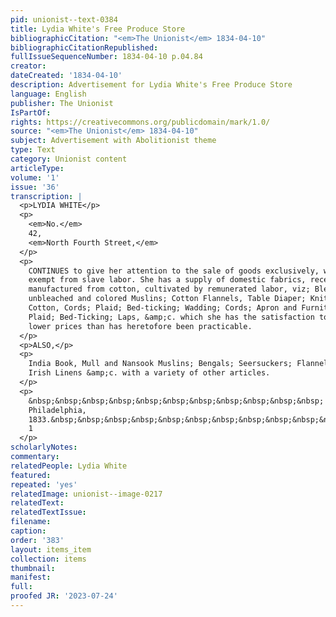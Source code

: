 ```yaml
---
pid: unionist--text-0384
title: Lydia White's Free Produce Store
bibliographicCitation: "<em>The Unionist</em> 1834-04-10"
bibliographicCitationRepublished: 
fullIssueSequenceNumber: 1834-04-10 p.04.84
creator: 
dateCreated: '1834-04-10'
description: Advertisement for Lydia White's Free Produce Store
language: English
publisher: The Unionist
IsPartOf: 
rights: https://creativecommons.org/publicdomain/mark/1.0/
source: "<em>The Unionist</em> 1834-04-10"
subject: Advertisement with Abolitionist theme
type: Text
category: Unionist content
articleType: 
volume: '1'
issue: '36'
transcription: |
  <p>LYDIA WHITE</p>
  <p>
    <em>No.</em>
    42,
    <em>North Fourth Street,</em>
  </p>
  <p>
    CONTINUES to give her attention to the sale of goods exclusively, which are
    exempt from slave labor. She has a supply of domestic fabrics, recently
    manufactured from cotton, cultivated by remunerated labor, viz; Bleached,
    unbleached and colored Muslins; Cotton Flannels, Table Diaper; Knitting
    Cotton, Cords; Plaid; Bed-ticking; Wadding; Cords; Apron and Furniture Check;
    Plaid; Bed-Ticking; Laps, &amp;c. which she has the satisfaction to offer at
    lower prices than has heretofore been practicable.
  </p>
  <p>ALSO,</p>
  <p>
    India Book, Mull and Nansook Muslins; Bengals; Seersuckers; Flannels; Worsted;
    Irish Linens &amp;c. with a variety of other articles.
  </p>
  <p>
    &nbsp;&nbsp;&nbsp;&nbsp;&nbsp;&nbsp;&nbsp;&nbsp;&nbsp;&nbsp;&nbsp;
    Philadelphia,
    1833.&nbsp;&nbsp;&nbsp;&nbsp;&nbsp;&nbsp;&nbsp;&nbsp;&nbsp;&nbsp;&nbsp;&nbsp;&nbsp;&nbsp;&nbsp;&nbsp;&nbsp;&nbsp;&nbsp;&nbsp;&nbsp;&nbsp;&nbsp;&nbsp;&nbsp;&nbsp;&nbsp;&nbsp;&nbsp;&nbsp;&nbsp;&nbsp;&nbsp;&nbsp;&nbsp;&nbsp;&nbsp;&nbsp;&nbsp;&nbsp;&nbsp;&nbsp;&nbsp;&nbsp;&nbsp;&nbsp;&nbsp;&nbsp;&nbsp;&nbsp;&nbsp;&nbsp;
    1
  </p>
scholarlyNotes: 
commentary: 
relatedPeople: Lydia White
featured: 
repeated: 'yes'
relatedImage: unionist--image-0217
relatedText: 
relatedTextIssue: 
filename: 
caption: 
order: '383'
layout: items_item
collection: items
thumbnail: 
manifest: 
full: 
proofed JR: '2023-07-24'
---
```

